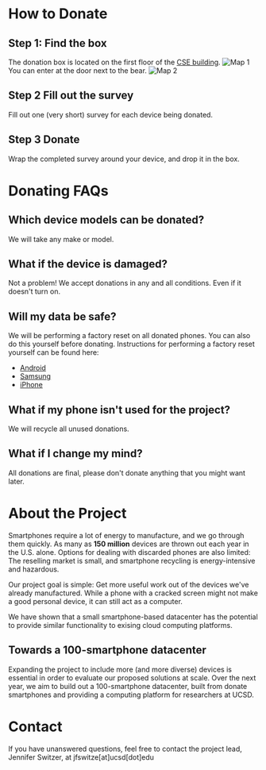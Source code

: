 # How to Donate
## Step 1: Find the box 
The donation box is located on the first floor of the [CSE building](https://goo.gl/maps/eoZYCCb5JN98bWM76). 
![Map 1](/renee-project/docs/assets/highlevelmap.png)
You can enter at the door next to the bear.
![Map 2](/renee-project/docs/assets/lowlevelmap.png)
## Step 2 Fill out the survey
Fill out one (very short) survey for each device being donated.
## Step 3 Donate
Wrap the completed survey around your device, and drop it in the box.
# Donating FAQs
## Which device models can be donated?
We will take any make or model.
## What if the device is damaged?
Not a problem! We accept donations in any and all conditions. Even if it doesn't turn on.
## Will my data be safe?
We will be performing a factory reset on all donated phones. You can also do this yourself before donating. Instructions for performing a factory reset yourself can be found here: 
* [Android](https://support.google.com/android/answer/6088915?hl=en)
* [Samsung](https://www.samsung.com/us/support/answer/ANS00062029/)
* [iPhone](https://www.businessinsider.com/how-to-reset-iphone)

## What if my phone isn't used for the project?
We will recycle all unused donations.
## What if I change my mind?
All donations are final, please don't donate anything that you might want later.

# About the Project
Smartphones require a lot of energy to manufacture, and we go through them quickly. As many as **150 million** devices are thrown out each year in the U.S. alone. Options for dealing with discarded phones are also limited: The reselling market is small, and smartphone recycling is energy-intensive and hazardous. 

Our project goal is simple: Get more useful work out of the devices we've already manufactured. While a phone with a cracked screen might not make a good personal device, it can still act as a computer. 

We have shown that a small smartphone-based datacenter has the potential to provide similar functionality to exising cloud computing platforms.

## Towards a 100-smartphone datacenter
Expanding the project to include more (and more diverse) devices is essential in order to evaluate our proposed solutions at scale. Over the next year, we aim to build out a 100-smartphone datacenter, built from donate smartphones and providing a computing platform for researchers at UCSD.

# Contact
If you have unanswered questions, feel free to contact the project lead, Jennifer Switzer, at jfswitze[at]ucsd[dot]edu
